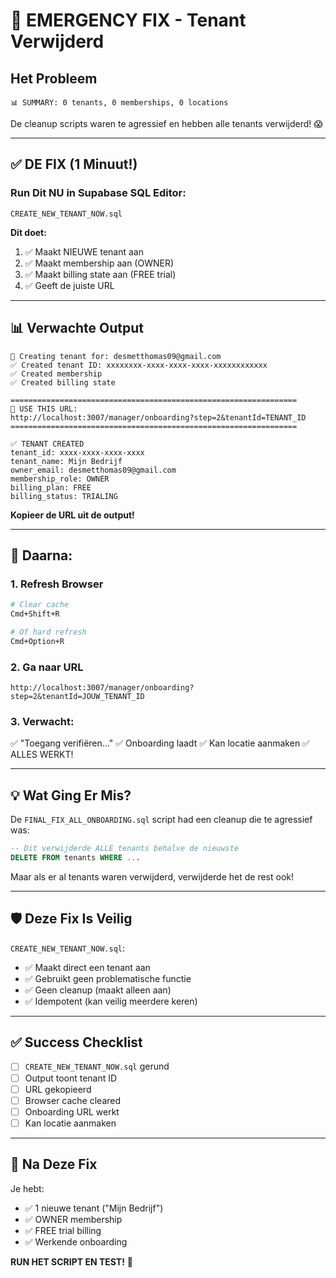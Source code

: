 # 🚨 EMERGENCY FIX - Tenant Verwijderd

## Het Probleem
```
📊 SUMMARY: 0 tenants, 0 memberships, 0 locations
```

De cleanup scripts waren te agressief en hebben alle tenants verwijderd! 😱

---

## ✅ DE FIX (1 Minuut!)

### Run Dit NU in Supabase SQL Editor:
```
CREATE_NEW_TENANT_NOW.sql
```

**Dit doet:**
1. ✅ Maakt NIEUWE tenant aan
2. ✅ Maakt membership aan (OWNER)
3. ✅ Maakt billing state aan (FREE trial)
4. ✅ Geeft de juiste URL

---

## 📊 Verwachte Output

```
🚀 Creating tenant for: desmetthomas09@gmail.com
✅ Created tenant ID: xxxxxxxx-xxxx-xxxx-xxxx-xxxxxxxxxxxx
✅ Created membership
✅ Created billing state

================================================================
🎯 USE THIS URL:
http://localhost:3007/manager/onboarding?step=2&tenantId=TENANT_ID
================================================================

✅ TENANT CREATED
tenant_id: xxxx-xxxx-xxxx-xxxx
tenant_name: Mijn Bedrijf
owner_email: desmetthomas09@gmail.com
membership_role: OWNER
billing_plan: FREE
billing_status: TRIALING
```

**Kopieer de URL uit de output!**

---

## 🚀 Daarna:

### 1. Refresh Browser
```bash
# Clear cache
Cmd+Shift+R

# Of hard refresh
Cmd+Option+R
```

### 2. Ga naar URL
```
http://localhost:3007/manager/onboarding?step=2&tenantId=JOUW_TENANT_ID
```

### 3. Verwacht:
✅ "Toegang verifiëren..."
✅ Onboarding laadt
✅ Kan locatie aanmaken
✅ ALLES WERKT!

---

## 💡 Wat Ging Er Mis?

De `FINAL_FIX_ALL_ONBOARDING.sql` script had een cleanup die te agressief was:

```sql
-- Dit verwijderde ALLE tenants behalve de nieuwste
DELETE FROM tenants WHERE ...
```

Maar als er al tenants waren verwijderd, verwijderde het de rest ook!

---

## 🛡️ Deze Fix Is Veilig

`CREATE_NEW_TENANT_NOW.sql`:
- ✅ Maakt direct een tenant aan
- ✅ Gebruikt geen problematische functie
- ✅ Geen cleanup (maakt alleen aan)
- ✅ Idempotent (kan veilig meerdere keren)

---

## ✅ Success Checklist

- [ ] `CREATE_NEW_TENANT_NOW.sql` gerund
- [ ] Output toont tenant ID
- [ ] URL gekopieerd
- [ ] Browser cache cleared
- [ ] Onboarding URL werkt
- [ ] Kan locatie aanmaken

---

## 🎉 Na Deze Fix

Je hebt:
- ✅ 1 nieuwe tenant ("Mijn Bedrijf")
- ✅ OWNER membership
- ✅ FREE trial billing
- ✅ Werkende onboarding

**RUN HET SCRIPT EN TEST!** 🚀

